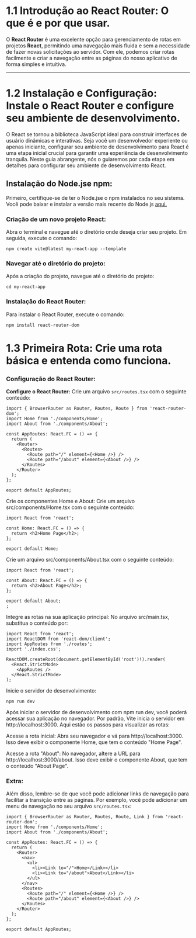 

# 1.1 Introdução ao React Router: O que é e por que usar.

O **React Router** é uma excelente opção para gerenciamento de rotas em projetos **React**, permitindo uma navegação mais fluida e sem a necessidade de fazer novas solicitações ao servidor. Com ele, podemos criar rotas facilmente e criar a navegação entre as páginas do nosso aplicativo de forma simples e intuitiva.

---
# 1.2 Instalação e Configuração: Instale o React Router e configure seu ambiente de desenvolvimento.

O React se tornou a biblioteca JavaScript ideal para construir interfaces de usuário dinâmicas e interativas. Seja você um desenvolvedor experiente ou apenas iniciante, configurar seu ambiente de desenvolvimento para React é uma etapa inicial crucial para garantir uma experiência de desenvolvimento tranquila. Neste guia abrangente, nós o guiaremos por cada etapa em detalhes para configurar seu ambiente de desenvolvimento React.

## Instalação do Node.jse npm:

Primeiro, certifique-se de ter o Node.jse o npm instalados no seu sistema. Você pode baixar e instalar a versão mais recente do Node.js [aqui.](https://nodejs.org/pt)

### Criação de um novo projeto React:
Abra o terminal e navegue até o diretório onde deseja criar seu projeto. Em seguida, execute o comando:
```
npm create vite@latest my-react-app --template
```

### Navegar até o diretório do projeto:
Após a criação do projeto, navegue até o diretório do projeto:
```
cd my-react-app
```

### Instalação do React Router:

Para instalar o React Router, execute o comando:
```
npm install react-router-dom
```


# 1.3 Primeira Rota: Crie uma rota básica e entenda como funciona.

### Configuração do React Router:

**Configure o React Router:** Crie um arquivo `src/routes.tsx` com o seguinte conteúdo:
```
import { BrowserRouter as Router, Routes, Route } from 'react-router-dom';
import Home from './components/Home';
import About from './components/About';

const AppRoutes: React.FC = () => {
  return (
    <Router>
      <Routes>
        <Route path="/" element={<Home />} />
        <Route path="/about" element={<About />} />
      </Routes>
    </Router>
  );
};

export default AppRoutes;

```

Crie os componentes Home e About: Crie um arquivo src/components/Home.tsx com o seguinte conteúdo:

```
import React from 'react';

const Home: React.FC = () => {
  return <h2>Home Page</h2>;
};

export default Home;
```

Crie um arquivo src/components/About.tsx com o seguinte conteúdo:

```
import React from 'react';

const About: React.FC = () => {
  return <h2>About Page</h2>;
};

export default About;
;
```

Integre as rotas na sua aplicação principal: No arquivo src/main.tsx, substitua o conteúdo por:

```
import React from 'react';
import ReactDOM from 'react-dom/client';
import AppRoutes from './routes';
import './index.css';

ReactDOM.createRoot(document.getElementById('root')!).render(
  <React.StrictMode>
    <AppRoutes />
  </React.StrictMode>
);
```

Inicie o servidor de desenvolvimento:

```
npm run dev
```

Após iniciar o servidor de desenvolvimento com npm run dev, você poderá acessar sua aplicação no navegador. Por padrão, Vite inicia o servidor em http://localhost:3000. 
Aqui estão os passos para visualizar as rotas:

Acesse a rota inicial:
Abra seu navegador e vá para http://localhost:3000. Isso deve exibir o componente Home, que tem o conteúdo "Home Page".

Acesse a rota "About":
No navegador, altere a URL para http://localhost:3000/about. Isso deve exibir o componente About, que tem o conteúdo "About Page".

### Extra:
Além disso, lembre-se de que você pode adicionar links de navegação para facilitar a transição entre as páginas. Por exemplo, você pode adicionar um menu de navegação no seu arquivo `src/routes.tsx`:

```
import { BrowserRouter as Router, Routes, Route, Link } from 'react-router-dom';
import Home from './components/Home';
import About from './components/About';

const AppRoutes: React.FC = () => {
  return (
    <Router>
      <nav>
        <ul>
          <li><Link to="/">Home</Link></li>
          <li><Link to="/about">About</Link></li>
        </ul>
      </nav>
      <Routes>
        <Route path="/" element={<Home />} />
        <Route path="/about" element={<About />} />
      </Routes>
    </Router>
  );
};

export default AppRoutes;
```


